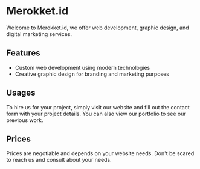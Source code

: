 # Merokket.id

Welcome to Merokket.id, we offer web development, graphic design, and digital marketing services.

## Features

- Custom web development using modern technologies
- Creative graphic design for branding and marketing purposes

## Usages

To hire us for your project, simply visit our website and fill out the contact form with your project details. You can also view our portfolio to see our previous work.

## Prices

Prices are negotiable and depends on your website needs. Don't be scared to reach us and consult about your needs.

